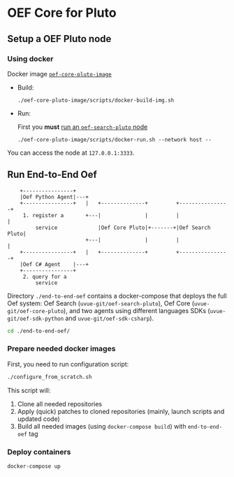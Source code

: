 # OEF Core for Pluto

## Setup a OEF Pluto node

### Using docker 
Docker image [`oef-core-pluto-image`](https://github.com/uvue-git/oef-core-pluto/tree/master/oef-core-pluto-image)

- Build:
 
      ./oef-core-pluto-image/scripts/docker-build-img.sh
    
- Run:

  First you **must** [run an `oef-search-pluto` node](https://github.com/uvue-git/oef-search-pluto/blob/docker-img/README.md)

      ./oef-core-pluto-image/scripts/docker-run.sh --network host --


You can access the node at `127.0.0.1:3333`.

## Run End-to-End Oef

```
    +----------------+
    |Oef Python Agent|---+
    +----------------+   |   +--------------+         +----------------+
     1. register a       +---|              |         |                |
         service             |Oef Core Pluto|+-------+|Oef Search Pluto|
                         +---|              |         |                |
    +----------------+   |   +--------------+         +----------------+
    |Oef C# Agent    |---+
    +----------------+
     2. query for a
         service
```

Directory `./end-to-end-oef` contains a docker-compose that deploys the full Oef system: Oef Search (`uvue-git/oef-search-pluto`), Oef Core (`uvue-git/oef-core-pluto`), and two agents using different languages SDKs (`uvue-git/oef-sdk-python` and `uvue-git/oef-sdk-csharp`).
```bash
cd ./end-to-end-oef/
```

### Prepare needed docker images
First, you need to run configuration script:
```bash
./configure_from_scratch.sh
```
This script will:

1. Clone all needed repositories
2. Apply (quick) patches to cloned repositories (mainly, launch scripts and updated code)
3. Build all needed images (using `docker-compose build`) with `end-to-end-oef` tag

### Deploy containers
```bash
docker-compose up
```
 

